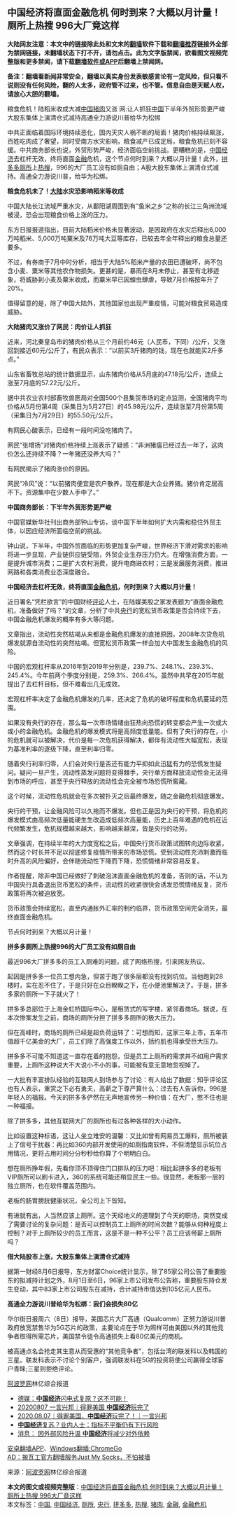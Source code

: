  <h2>中国经济将直面金融危机 何时到来？大概以月计量！ 厕所上热搜 996大厂竟这样</h2> <p class="notice"><b>大陆网友注意：本文中的链接除此处和文末的<a href="https://github.com/bannedbook/fanqiang" >翻墙</a>软件下载和<a href="https://github.com/killgcd/justmysocks/blob/master/README.md">翻墙推荐</a>链接外全部为禁网链接，未翻墙状态下打不开，请勿点击。此为文字版禁闻，欲看图文视频完整版和更多禁闻，请下载<a href="https://github.com/bannedbook/fanqiang">翻墙软件或APP</a>后翻墙上禁闻网。</p><p>备注：翻墙看新闻非常安全，翻墙以真实身份发表敏感言论有一定风险，但只看不说则没有任何风险，翻的人太多，政府管不过来，也不管。信息自由是天赋人权，请放心大胆的翻墙。</b></p>  <div class="entry"> <p id="summary">粮食危机！陆稻米收成大减<span class='wp_keywordlink_affiliate'><a href="https://www.bannedbook.org/" title="中国" target="_blank">中国</a></span><a href="https://www.bannedbook.org/bnews/tag/%E7%8C%AA%E8%82%89/" class="st_tag internal_tag" rel="tag" title="标签 猪肉 下的日志">猪肉</a>又涨 网:让人抓狂<a href="https://www.bannedbook.org/bnews/tag/%E4%B8%AD%E5%9B%BD/" class="st_tag internal_tag" rel="tag" title="标签 中国 下的日志">中国</a>下半年外贸形势更严峻大股东集体上演清仓式减持高通全力游说川普给华为松绑</p> <p>中共正面临着国际环境持续恶化，国内天灾人祸不断的局面！猪肉价格持续飙涨，百姓吃肉成了奢望，同时受南方水灾影响，粮食减产已成定局，粮食危机已刻不容缓。中共商务部长也说，外贸形势严峻，经济面临空前挑战。更糟糕的是，<a href="https://www.bannedbook.org/bnews/tag/%e4%b8%ad%e5%9b%bd%e7%bb%8f%e6%b5%8e/" class="st_tag internal_tag" rel="tag" title="标签 中国经济 下的日志">中国经济</a>去杠杆无效，终将直面<a href="https://www.bannedbook.org/bnews/tag/%E9%87%91%E8%9E%8D/" class="st_tag internal_tag" rel="tag" title="标签 金融 下的日志">金融</a>危机，这个节点何时到来？大概以月计量！此外，<a href="https://www.bannedbook.org/bnews/tag/%E6%8B%BC%E5%A4%9A%E5%A4%9A/" class="st_tag internal_tag" rel="tag" title="标签 拼多多 下的日志">拼多多</a><a href="https://www.bannedbook.org/bnews/tag/%e5%8e%95%e6%89%80/" class="st_tag internal_tag" rel="tag" title="标签 厕所 下的日志">厕所</a>上<a href="https://www.bannedbook.org/bnews/tag/%E7%83%AD%E6%90%9C/" class="st_tag internal_tag" rel="tag" title="标签 热搜 下的日志">热搜</a>，996的大厂员工没有如厕自由；A股大股东集体上演清仓式减持。高通全力游说川普，给华为松绑。</p> <p><strong>粮食危机未了！<span class='wp_keywordlink_affiliate'><a href="https://www.bannedbook.org/" title="大陆" target="_blank">大陆</a></span>水灾恐影响稻米等收成</strong></p> <p>中国大陆长江流域严重水灾，从鄱阳湖周围到有“鱼米之乡”之称的长江三角洲流域被浸，恐会出现粮食价格上涨的压力。</p> <p>东方日报报道指出，目前大陆稻米价格未显著波动，是因政府在水灾后释出6,000万吨稻米、5,000万吨粟米及76万吨大豆等库存，已较去年全年释出的粮食总量还要多。</p> <p>不过，有券商于7月中时分析，相当于大陆5%稻米产量的农田已遭破坏，尚不包含小麦、粟米等其他农作物损失。更甚的是，暴雨在8月未停止，甚至有北移迹象，将威胁到小麦及粟米收成，而粟米早已因蝗虫肆虐，导致7月价格按年升了20%。</p> <p>值得留意的是，除了中国大陆外，其他国家也出现严重疫情，可能对粮食贸易造成威胁。</p> <p><strong>大陆猪肉又涨价了网民：肉价让人抓狂</strong></p> <p>近来，河北秦皇岛市的猪肉价格从三个月前约46元（人民币，下同）/公斤，又涨回到接近60元/公斤了，有民众表示：“以前买3斤猪肉的钱，现在也就能买2斤多点。”</p> <p>山东省畜牧总站的统计数据显示，山东猪肉价格从5月底的47.18元/公斤，连续上涨至7月底的57.22元/公斤。</p> <p>据中共农业农村部畜牧兽医局对全国500个县集贸市场的定点监测，全国猪肉平均价格从5月份第4周（采集日为5月27日）的45.98元/公斤，连续涨至7月份第5周（采集日为7月29日）的55.50元/公斤。</p> <p>有网民心酸表示，已经有一段时间没吃猪肉了。</p>  <p>网民“张增扬”对猪肉价格持续上涨表示了疑惑：“非洲猪瘟已经过去一年了，这肉价怎么还持续不降？一年猪还没养大吗？”</p> <p>有网民揭示了猪肉涨价的原因。</p> <p>网民“冷风”说：“以前猪肉便宜是农户散养，现在都是大企业养猪。猪价肯定居高不下。资源集中在少数人手中了。”</p> <p><strong>中国商务部长：下半年外贸形势更严峻</strong></p> <p>中国官媒新华社刊出商务部钟山专访，谈中国下半年如何扩大内需和稳住外贸主体，以因应经济所面临空前的挑战。</p> <p>钟山说，下半年，中国外贸面临的形势更加复杂严峻，世界经济下滑对需求的影响将进一步显现，产业链供应链受阻，外贸企业生存压力仍大。在增强消费方面，一是提升城市消费；二是扩大农村消费，提升电商进农村；三是发展服务消费，推进网路和各类消费业态深度融合。</p> <p><strong>中国经济去杠杆无效，终将直面<a href="https://www.bannedbook.org/bnews/tag/%e9%87%91%e8%9e%8d%e5%8d%b1%e6%9c%ba/" class="st_tag internal_tag" rel="tag" title="标签 金融危机 下的日志">金融危机</a>，何时到来？大概以月计量！</strong></p> <p>近日署名“凭栏欲言”的中国财经<span class='wp_keywordlink_affiliate'><a href="https://www.bannedbook.org/bnews/comments/" title="新闻评论" target="_blank">评论</a></span>人士，在陆媒美股之家发表题为“直面金融危机，准备做好了吗？”的文章，分析了中共<a href="https://www.bannedbook.org/bnews/tag/%e5%a4%ae%e8%a1%8c/" class="st_tag internal_tag" rel="tag" title="标签 央行 下的日志">央行</a>的宽松货币政策是否会持续下去，中国金融危机爆发的概率有多大等问题。</p> <p>文章指出，流动性突然枯竭从来都是金融危机爆发的直接原因，2008年次贷危机爆发就源自流动性的突然枯竭。但宽松货币政策一样会加大中国发生金融危机的风险。</p> <p>中国的宏观杠杆率从2016年到2019年分别是，239.7%、248.1%、239.3%、245.4%。今年前两个季度分别是，259.3%、266.4%。虽然中共早在2015年就提出了去杠杆目标，但不难看出几无成效。</p> <p>宏观杠杆率决定了金融危机爆发的几率，还决定了危机的破坏程度和危机蔓延的范围。</p> <p>如果没有央行的存在，那么每一次市场情绪由狂热向恐慌的转变都会产生一次或大或小的金融危机。金融危机的爆发模式将是高频度低量能。但有了央行的存在，小的危机就可以被解决，代价是每一次危机获得解决，都伴有流动性大幅宽松，表现为基准利率的逐级下降，直至利率归零。</p>  <p>随着央行利率归零，人们会对央行是否还有能力平抑如此迅猛有力的恐慌发生疑问。疑问一旦产生，流动性蒸发问题将变得棘手，央行单方面释放流动性会无法得到市场的呼应，甚至于央行释放的流动性会完全被市场恐慌所窖藏。</p> <p>这个时候，流动性危机就会在多次被扑灭之后最终爆发，随之金融危机彻底爆发。</p> <p>央行的干预，让金融风险可以久拖而不爆发。但也正是因为央行的干预，将危机的爆发模式由高频次低量能硬生生改造成低频次高量能，历史上百年难遇的危机在近代频繁发生，危机规模越来越大，影响越来越深，皆是央行的功劳。</p> <p>文章强调，在持续半年的大力度宽松之后，中国央行货币政策试图转向边际收紧，然而这个时长并不足以彻底修复疫情所带来的市场恐慌。受到流动性充沛刺激而临时升高的风险偏好，会伴随流动性下降而下降，恐慌情绪非常容易反复。</p> <p>作者提醒，除非中国已经做好了刺破泡沫直面金融危机的准备，否则的话，不认为中国央行具备退出货币宽松的条件，流动性的收紧很快会诱发恐慌情绪反复，货币政策将再次被迫放宽。</p> <p>货币政策会持续宽松，直至内通胀外汇率的制约临界，货币政策空间完全消失，最终直面金融危机。</p> <p>节点何时到来？大概以月计量！</p> <p><strong>拼多多厕所上热搜996的大厂员工没有如厕自由</strong></p> <p>最近996大厂拼多多的员工入厕难的问题，成了网络热搜，引来网友热议。</p> <p>起因是拼多多一位员工想内急，但苦于跑了很多层都没有找到坑位。当他跑到28楼时，实在忍不住了，于是只好在众目睽睽之下，在小便池里解决了。于是，拼多多家的厕所一下子就火了！</p> <p>拼多多总部位于上海金虹桥国际中心，是租赁式的写字楼，紧邻着商场。据说，在本次惨案发生之前，商场的厕所分担了拼多多厕所的极大压力。</p> <p>但在高峰时，商场的厕所已经是超负荷运转了：可想而知，这家三年上市，五年市值超千亿美金的大厂，员工们除了高强度工作以外，括约肌也得承受巨大压力。</p>  <p>拼多多不可能不知道这一直存在着的抱怨，但是员工上厕所的需求并不如用户需求重要，上厕所这种说大不大说小不小的事，可能被有意无意地忽视掉了。</p> <p>一大批有丰富排队经验的互联网人到场参与了讨论：有人给出了数据：知乎评论区也有人表示，重赏之下必有勇夫，高薪之下尊严算什么：过去有人告诉你，996是年轻人的福报。今天的拼多多俨然在无声地宣传另一种价值：在大厂，憋不住也是一种福报。</p> <p>除了拼多多，其他互联网大厂的厕所也有过各种各样的大小动作。</p> <p>比如设置这种标语，这让人坐立难安的温馨：又比如曾有网易员工爆料，厕所被装上了信号干扰器：再比如360内部开发使用的如厕指南软件，不但清楚显示坑位占用情况，更将占用时间分分秒秒给你算了个明明白白。</p> <p>想在厕所挣年假，先看你顶不顶得住门口排队的压力吧：相比起拼多多的老板有 VIP厕所可以刷卡进入，360的系统可能还稍显民主一些。很显然，老板那一层的独立厕所，也在软件覆盖范围内。</p> <p>老板的肠胃膀胱健康状况，全公司上下皆知。</p> <p>有进就有出，人当然应该上厕所。这个天经地义的道理到了今天的职场，突然变成了需要讨论的复杂问题：是否可以控制员工上厕所的时间次数？能够从何种程度上控制？对于上厕所较少的员工而言，这是不是一种不公平？员工应该带薪上厕所吗？</p> <p><strong>借大陆股市上涨，大股东集体上演清仓式减持</strong></p> <p>据第一财经8月6日报导，东方财富Choice统计显示，除了85家公司公告了重要股东的拟减持计划之外，8月1日至6日，96家上市公司发布公告称，重要股东持仓发生变动，其中83家上市公司股东在减持，合计减持市值达到105亿元人民币。</p> <p><strong>高通全力游说川普给华为松绑：我们会损失80亿</strong></p> <p>华尔街日报周六（8日）报导，美国芯片大厂高通（Qualcomm）正努力游说川普政府放宽禁售华为5G芯片的政策，主要论点在于华为照样可由美国以外的其他竞争者取得所需芯片，美国禁令徒令高通损失上看80亿美元的商机。</p> <p>被高通点名会抢走其生意从而受惠的“其他竞争者”，包括台湾的联发科以及韩国的三星。联发科表示不讨论个别客户，强调联发科在5G的投资将使公司赢得全球客户青睐;三星则拒绝评论。</p>  <p><span class='wp_keywordlink_affiliate'><a href="https://www.aboluowang.com/" title="阿波罗网" target="_blank">阿波罗网</a></span>林亿综合报道</p> <ul class='op-related-articles' title='相关阅读'> <li><a href='https://www.bannedbook.org/bnews/cnnews/20200808/1376589.html' target='_blank'>德媒：<b>中国经济</b>闪电式复原？这不可能！</a></li> <li><a href='https://www.bannedbook.org/bnews/taiwannews/20200808/1376418.html' target='_blank'>20200807  一言兴邦｜得罪美国 <b>中国经济</b>玩完了</a></li> <li><a href='https://www.bannedbook.org/bnews/taiwannews/20200807/1376239.html' target='_blank'>2020.08.07｜得罪美国，<b>中国经济</b>玩完了！｜一言兴邦</a></li> <li><a href='https://www.bannedbook.org/bnews/comments/20200807/1375912.html' target='_blank'><b>中国经济</b>复苏？业内人士：指标不平衡仍有下行风险</a></li> <li><a href='https://www.bannedbook.org/bnews/baitai/20200805/1375230.html' target='_blank'>消息： 因外部风险升温 <b>中国经济</b>将减少对外依赖</a></li> </ul> <div class="texttj"> <a href="https://github.com/bannedbook/fanqiang/wiki/%E7%A6%81%E9%97%BB%E7%BD%91%E5%AE%89%E5%8D%93%E7%BF%BB%E5%A2%99%E6%96%B0%E9%97%BBAPP" target="_blank">安卓翻墙APP</a>、<a href="https://github.com/bannedbook/fanqiang/wiki/Chrome%E4%B8%80%E9%94%AE%E7%BF%BB%E5%A2%99%E5%8C%85" target="_blank">Windows翻墙:ChromeGo</a><br/> <a href="https://github.com/killgcd/justmysocks/blob/master/README.md" target="_blank">AD：搬瓦工官方翻墙服务Just My Socks，不怕被墙</a> </div><p> 来源：<a href="https://www.aboluowang.com/2020/0810/1487584.html" target="_blank">阿波罗网</a>林亿综合报道 </p><a name='sharetosocial'></a>         <div><b>本文的图文或视频完整版</b>：<a href='https://www.bannedbook.org/bnews/topimagenews/20200810/1377710.html'>中国经济将直面金融危机 何时到来？大概以月计量！ 厕所上热搜 996大厂竟这样</a></div>  </div><!--END ENTRY--> <div class="postfooter"> <div>本文标签：<a href="https://www.bannedbook.org/bnews/tag/%E4%B8%AD%E5%9B%BD/" rel="tag">中国</a>, <a href="https://www.bannedbook.org/bnews/tag/%e4%b8%ad%e5%9b%bd%e7%bb%8f%e6%b5%8e/" rel="tag">中国经济</a>, <a href="https://www.bannedbook.org/bnews/tag/%e5%8e%95%e6%89%80/" rel="tag">厕所</a>, <a href="https://www.bannedbook.org/bnews/tag/%e5%a4%ae%e8%a1%8c/" rel="tag">央行</a>, <a href="https://www.bannedbook.org/bnews/tag/%E6%8B%BC%E5%A4%9A%E5%A4%9A/" rel="tag">拼多多</a>, <a href="https://www.bannedbook.org/bnews/tag/%E7%83%AD%E6%90%9C/" rel="tag">热搜</a>, <a href="https://www.bannedbook.org/bnews/tag/%E7%8C%AA%E8%82%89/" rel="tag">猪肉</a>, <a href="https://www.bannedbook.org/bnews/tag/%E9%87%91%E8%9E%8D/" rel="tag">金融</a>, <a href="https://www.bannedbook.org/bnews/tag/%e9%87%91%e8%9e%8d%e5%8d%b1%e6%9c%ba/" rel="tag">金融危机</a></div>  </div><!--END POSTFOOTER--> 